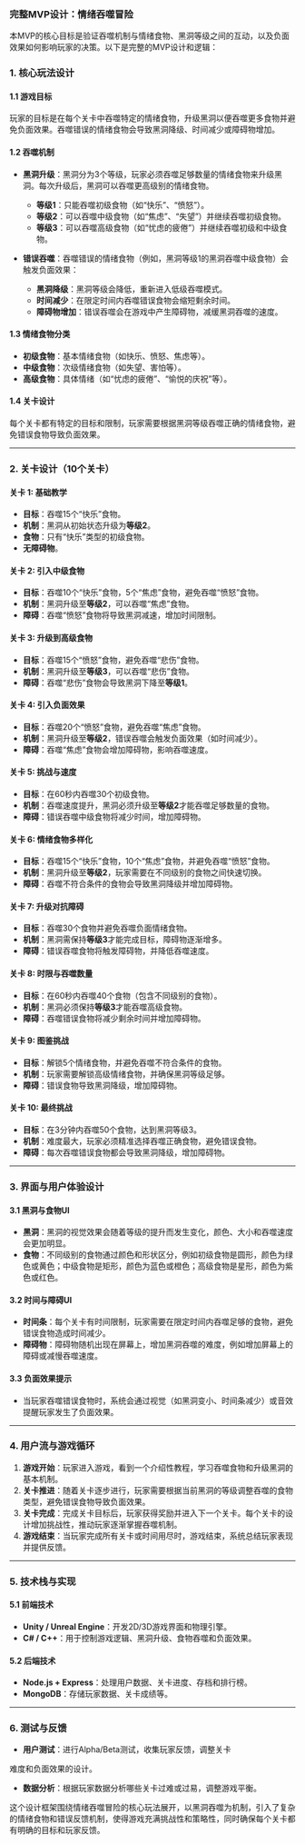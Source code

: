 ### 完整MVP设计：情绪吞噬冒险

本MVP的核心目标是验证吞噬机制与情绪食物、黑洞等级之间的互动，以及负面效果如何影响玩家的决策。以下是完整的MVP设计和逻辑：

### 1. **核心玩法设计**

#### 1.1 **游戏目标**
玩家的目标是在每个关卡中吞噬特定的情绪食物，升级黑洞以便吞噬更多食物并避免负面效果。吞噬错误的情绪食物会导致黑洞降级、时间减少或障碍物增加。

#### 1.2 **吞噬机制**
- **黑洞升级**：黑洞分为3个等级，玩家必须吞噬足够数量的情绪食物来升级黑洞。每次升级后，黑洞可以吞噬更高级别的情绪食物。
    - **等级1**：只能吞噬初级食物（如“快乐”、“愤怒”）。
    - **等级2**：可以吞噬中级食物（如“焦虑”、“失望”）并继续吞噬初级食物。
    - **等级3**：可以吞噬高级食物（如“忧虑的疲倦”）并继续吞噬初级和中级食物。

- **错误吞噬**：吞噬错误的情绪食物（例如，黑洞等级1的黑洞吞噬中级食物）会触发负面效果：
    - **黑洞降级**：黑洞等级会降低，重新进入低级吞噬模式。
    - **时间减少**：在限定时间内吞噬错误食物会缩短剩余时间。
    - **障碍物增加**：错误吞噬会在游戏中产生障碍物，减缓黑洞吞噬的速度。

#### 1.3 **情绪食物分类**
- **初级食物**：基本情绪食物（如快乐、愤怒、焦虑等）。
- **中级食物**：次级情绪食物（如失望、害怕等）。
- **高级食物**：具体情绪（如“忧虑的疲倦”、“愉悦的庆祝”等）。

#### 1.4 **关卡设计**
每个关卡都有特定的目标和限制，玩家需要根据黑洞等级吞噬正确的情绪食物，避免错误食物导致负面效果。

---

### 2. **关卡设计（10个关卡）**

#### 关卡 1: **基础教学**
- **目标**：吞噬15个“快乐”食物。
- **机制**：黑洞从初始状态升级为**等级2**。
- **食物**：只有“快乐”类型的初级食物。
- **无障碍物**。

#### 关卡 2: **引入中级食物**
- **目标**：吞噬10个“快乐”食物，5个“焦虑”食物，避免吞噬“愤怒”食物。
- **机制**：黑洞升级至**等级2**，可以吞噬“焦虑”食物。
- **障碍**：吞噬“愤怒”食物将导致黑洞减速，增加时间限制。

#### 关卡 3: **升级到高级食物**
- **目标**：吞噬15个“愤怒”食物，避免吞噬“悲伤”食物。
- **机制**：黑洞升级至**等级3**，可以吞噬“悲伤”食物。
- **障碍**：吞噬“悲伤”食物会导致黑洞下降至**等级1**。

#### 关卡 4: **引入负面效果**
- **目标**：吞噬20个“愤怒”食物，避免吞噬“焦虑”食物。
- **机制**：黑洞升级至**等级2**，错误吞噬会触发负面效果（如时间减少）。
- **障碍**：吞噬“焦虑”食物会增加障碍物，影响吞噬速度。

#### 关卡 5: **挑战与速度**
- **目标**：在60秒内吞噬30个初级食物。
- **机制**：吞噬速度提升，黑洞必须升级至**等级2**才能吞噬足够数量的食物。
- **障碍**：错误吞噬中级食物将减少时间，增加障碍物。

#### 关卡 6: **情绪食物多样化**
- **目标**：吞噬15个“快乐”食物，10个“焦虑”食物，并避免吞噬“愤怒”食物。
- **机制**：黑洞升级至**等级2**，玩家需要在不同级别的食物之间快速切换。
- **障碍**：吞噬不符合条件的食物会导致黑洞降级并增加障碍物。

#### 关卡 7: **升级对抗障碍**
- **目标**：吞噬30个食物并避免吞噬负面情绪食物。
- **机制**：黑洞需保持**等级3**才能完成目标，障碍物逐渐增多。
- **障碍**：错误吞噬食物将触发障碍物，并降低吞噬速度。

#### 关卡 8: **时限与吞噬数量**
- **目标**：在60秒内吞噬40个食物（包含不同级别的食物）。
- **机制**：黑洞必须保持**等级3**才能吞噬高级食物。
- **障碍**：吞噬错误食物将减少剩余时间并增加障碍物。

#### 关卡 9: **图鉴挑战**
- **目标**：解锁5个情绪食物，并避免吞噬不符合条件的食物。
- **机制**：玩家需要解锁高级情绪食物，并确保黑洞等级足够。
- **障碍**：错误食物导致黑洞降级，增加障碍物。

#### 关卡 10: **最终挑战**
- **目标**：在3分钟内吞噬50个食物，达到黑洞等级3。
- **机制**：难度最大，玩家必须精准选择吞噬正确食物，避免错误食物。
- **障碍**：每次吞噬错误食物都会导致黑洞降级，增加障碍物。

---

### 3. **界面与用户体验设计**

#### 3.1 **黑洞与食物UI**
- **黑洞**：黑洞的视觉效果会随着等级的提升而发生变化，颜色、大小和吞噬速度会更加明显。
- **食物**：不同级别的食物通过颜色和形状区分，例如初级食物是圆形，颜色为绿色或黄色；中级食物是矩形，颜色为蓝色或橙色；高级食物是星形，颜色为紫色或红色。
  
#### 3.2 **时间与障碍UI**
- **时间条**：每个关卡有时间限制，玩家需要在限定时间内吞噬足够的食物，避免错误食物造成时间减少。
- **障碍物**：障碍物随机出现在屏幕上，增加黑洞吞噬的难度，例如增加屏幕上的障碍或减慢吞噬速度。

#### 3.3 **负面效果提示**
- 当玩家吞噬错误食物时，系统会通过视觉（如黑洞变小、时间条减少）或音效提醒玩家发生了负面效果。

---

### 4. **用户流与游戏循环**
1. **游戏开始**：玩家进入游戏，看到一个介绍性教程，学习吞噬食物和升级黑洞的基本机制。
2. **关卡推进**：随着关卡逐步进行，玩家需要根据当前黑洞的等级调整吞噬的食物类型，避免错误食物导致负面效果。
3. **关卡完成**：完成关卡目标后，玩家获得奖励并进入下一个关卡。每个关卡的设计增加挑战性，推动玩家逐渐掌握吞噬机制。
4. **游戏结束**：当玩家完成所有关卡或时间用尽时，游戏结束，系统总结玩家表现并提供反馈。

---

### 5. **技术栈与实现**

#### 5.1 **前端技术**
- **Unity / Unreal Engine**：开发2D/3D游戏界面和物理引擎。
- **C# / C++**：用于控制游戏逻辑、黑洞升级、食物吞噬和负面效果。

#### 5.2 **后端技术**
- **Node.js + Express**：处理用户数据、关卡进度、存档和排行榜。
- **MongoDB**：存储玩家数据、关卡成绩等。

---

### 6. **测试与反馈**

- **用户测试**：进行Alpha/Beta测试，收集玩家反馈，调整关卡

难度和负面效果的设计。
- **数据分析**：根据玩家数据分析哪些关卡过难或过易，调整游戏平衡。

这个设计框架围绕情绪吞噬冒险的核心玩法展开，以黑洞吞噬为机制，引入了复杂的情绪食物和错误反馈机制，使得游戏充满挑战性和策略性，同时确保每个关卡都有明确的目标和玩家反馈。
